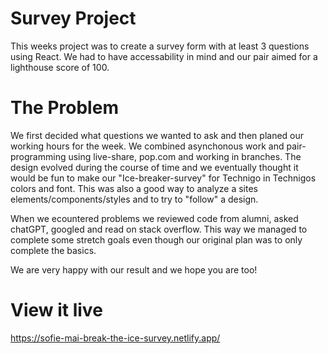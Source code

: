 # Survey Project

This weeks project was to create a survey form with at least 3 questions using React. We had to have accessability in mind and our pair aimed for a lighthouse score of 100.

# The Problem

We first decided what questions we wanted to ask and then planed our working hours for the week. We combined asynchonous work and pair-programming using live-share, pop.com and working in branches.
The design evolved during the course of time and we eventually thought it would be fun to make our "Ice-breaker-survey" for Technigo in Technigos colors and font. This was also a good way to analyze a sites elements/components/styles and to try to "follow" a design.

When we ecountered problems we reviewed code from alumni, asked chatGPT, googled and read on stack overflow. This way we managed to complete some stretch goals even though our original plan was to only complete the basics.

We are very happy with our result and we hope you are too!

# View it live
https://sofie-mai-break-the-ice-survey.netlify.app/
